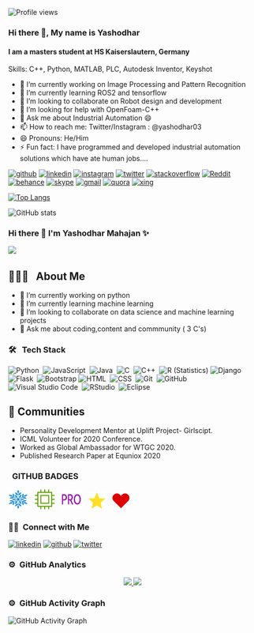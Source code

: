 ![Profile views](https://gpvc.arturio.dev/4rchB1sh0p)  
### Hi there 👋, My name is Yashodhar
#### I am a masters student at HS Kaiserslautern, Germany


Skills: C++, Python, MATLAB, PLC, Autodesk Inventor, Keyshot

- 🔭 I’m currently working on Image Processing and Pattern Recognition
- 🌱 I’m currently learning ROS2 and tensorflow 
- 👯 I’m looking to collaborate on Robot design and development 
- 🤔 I’m looking for help with OpenFoam-C++ 
- 💬 Ask me about Industrial Automation 😄 
- 📫 How to reach me: Twitter/Instagram : @yashodhar03 
- 😄 Pronouns: He/Him 
- ⚡ Fun fact:  I have programmed and developed industrial automation solutions which have ate human jobs.... 


[<img src='https://cdn.jsdelivr.net/npm/simple-icons@3.0.1/icons/github.svg' alt='github' height='40'>](https://github.com/4rchB1sh0p)  [<img src='https://cdn.jsdelivr.net/npm/simple-icons@3.0.1/icons/linkedin.svg' alt='linkedin' height='40'>](https://www.linkedin.com/in/https://www.linkedin.com/in/yashodhar-mahajan-2342a7148//)  [<img src='https://cdn.jsdelivr.net/npm/simple-icons@3.0.1/icons/instagram.svg' alt='instagram' height='40'>](https://www.instagram.com/@yashodhar03/)  [<img src='https://cdn.jsdelivr.net/npm/simple-icons@3.0.1/icons/twitter.svg' alt='twitter' height='40'>](https://twitter.com/@yashodhar03)  [<img src='https://cdn.jsdelivr.net/npm/simple-icons@3.0.1/icons/stackoverflow.svg' alt='stackoverflow' height='40'>](https://stackoverflow.com/users/https://stackoverflow.com/users/13998341/yashodhar-mahajan)  [<img src='https://cdn.jsdelivr.net/npm/simple-icons@3.0.1/icons/reddit.svg' alt='Reddit' height='40'>](https://www.reddit.com/user/c)  [<img src='https://cdn.jsdelivr.net/npm/simple-icons@3.0.1/icons/behance.svg' alt='behance' height='40'>](https://www.behance.net/yashodharmahajan)  [<img src='https://cdn.jsdelivr.net/npm/simple-icons@3.0.1/icons/skype.svg' alt='skype' height='40'>](live:mahajan.yash09)  [<img src='https://cdn.jsdelivr.net/npm/simple-icons@3.0.1/icons/gmail.svg' alt='gmail' height='40'>](mahajan.yash09@gmail.com)  [<img src='https://cdn.jsdelivr.net/npm/simple-icons@3.0.1/icons/quora.svg' alt='quora' height='40'>](https://www.quora.com/profile/Yashodhar-Mahajan)  [<img src='https://cdn.jsdelivr.net/npm/simple-icons@3.0.1/icons/xing.svg' alt='xing' height='40'>](https://www.xing.com/profile/Yashodhar_Mahajan/cv)  

[![Top Langs](https://github-readme-stats.vercel.app/api/top-langs/?username=4rchB1sh0p)](https://github.com/anuraghazra/github-readme-stats)

![GitHub stats](https://github-readme-stats.vercel.app/api?username=4rchB1sh0p&show_icons=true&count_private=true)  



### Hi there 👋  I'm Yashodhar Mahajan ✨
 ![](https://komarev.com/ghpvc/?username=aishwaryanevrekar&color=green)  

## 👨🏻‍💻 &nbsp; About Me
- 🔭 I’m currently working on python 
- 🌱 I’m currently learning machine learning
- 👯 I’m looking to collaborate on data science and machine learning projects
- 💬 Ask me about coding,content and commmunity ( 3 C's)

### 🛠 &nbsp; Tech Stack

![Python](https://img.shields.io/badge/-Python-05122A?style=flat&logo=python)&nbsp;
![JavaScript](https://img.shields.io/badge/-JavaScript-05122A?style=flat&logo=javascript)&nbsp;
![Java](https://img.shields.io/badge/-Java-05122A?style=flat&logo=Java&logoColor=FFA518)&nbsp;
![C](https://img.shields.io/badge/-C-05122A?style=flat&logo=C&logoColor=A8B9CC)&nbsp;
![C++](https://img.shields.io/badge/-C++-05122A?style=flat&logo=C%2B%2B&logoColor=00599C)&nbsp;
![R (Statistics)](https://img.shields.io/badge/-R-05122A?style=flat&logo=R&logoColor=276DC3)
![Django](https://img.shields.io/badge/-Django-05122A?style=flat&logo=django&logoColor=092E20)&nbsp;
![Flask](https://img.shields.io/badge/-Flask-05122A?style=flat&logo=flask)&nbsp;
![Bootstrap](https://img.shields.io/badge/-Bootstrap-05122A?style=flat&logo=bootstrap&logoColor=563D7C)
![HTML](https://img.shields.io/badge/-HTML-05122A?style=flat&logo=HTML5)&nbsp;
![CSS](https://img.shields.io/badge/-CSS-05122A?style=flat&logo=CSS3&logoColor=1572B6)&nbsp;
![Git](https://img.shields.io/badge/-Git-05122A?style=flat&logo=git)&nbsp;
![GitHub](https://img.shields.io/badge/-GitHub-05122A?style=flat&logo=github)&nbsp;
![Visual Studio Code](https://img.shields.io/badge/-Visual%20Studio%20Code-05122A?style=flat&logo=visual-studio-code&logoColor=007ACC)&nbsp;
![RStudio](https://img.shields.io/badge/-RStudio-05122A?style=flat&logo=rstudio)&nbsp;
![Eclipse](https://img.shields.io/badge/-Eclipse-05122A?style=flat&logo=eclipse-ide&logoColor=2C2255)

## 👯 Communities
* Personality Development Mentor at Uplift Project- Girlscipt.
* ICML Volunteer for 2020 Conference.
* Worked as Global Ambassador for WTGC 2020.
* Published Research Paper at Equniox 2020


###  &nbsp; GITHUB BADGES
<a href='https://archiveprogram.github.com/'><img src='https://raw.githubusercontent.com/acervenky/animated-github-badges/master/assets/acbadge.gif' width='40' height='40'></a> <a href='https://docs.github.com/en/developers'><img src='https://raw.githubusercontent.com/acervenky/animated-github-badges/master/assets/devbadge.gif' width='40' height='40'></a> <a href='https://github.com/pricing'><img src='https://raw.githubusercontent.com/acervenky/animated-github-badges/master/assets/pro.gif' width='40' height='40'></a> <a href='https://stars.github.com/'><img src='https://raw.githubusercontent.com/acervenky/animated-github-badges/master/assets/starbadge.gif' width='35' height='35'></a> <a href='https://docs.github.com/en/github/supporting-the-open-source-community-with-github-sponsors'><img src='https://raw.githubusercontent.com/acervenky/animated-github-badges/master/assets/sponsorbadge.gif' width='35' height='35'></a> 


### 🤝🏻 &nbsp;Connect with Me
[<img src='https://cdn.jsdelivr.net/npm/simple-icons@3.0.1/icons/linkedin.svg' alt='linkedin' height='40'>](https://www.linkedin.com/in/aishwaryanevrekar/)  [<img src='https://cdn.jsdelivr.net/npm/simple-icons@3.0.1/icons/github.svg' alt='github' height='40'>](https://github.com/aishwaryanevrekar)  [<img src='https://cdn.jsdelivr.net/npm/simple-icons@3.0.1/icons/twitter.svg' alt='twitter' height='40'>](https://twitter.com/nevrekaraishwa2)  

### ⚙️ &nbsp;GitHub Analytics

<p align="center">
<a href="https://github.com/aishwaryanevrekar">
  <img height="180em" src="https://github-readme-stats-eight-theta.vercel.app/api?username=aishwaryanevrekar&show_icons=true&theme=algolia&include_all_commits=true&count_private=true"/>
  <img height="180em" src="https://github-readme-stats-eight-theta.vercel.app/api/top-langs/?username=aishwaryanevrekar&layout=compact&langs_count=8&theme=algolia"/>
</a>
</p>

### ⚙️ &nbsp;GitHub Activity Graph

![GitHub Activity Graph](https://activity-graph.herokuapp.com/graph?username=aishwaryanevrekar)  

<!--
**aishwaryanevrekar/aishwaryanevrekar** is a ✨ _special_ ✨ repository because its `README.md` (this file) appears on your GitHub profile.

Here are some ideas to get you started:


-
- 💬 Ask me about ...
- 📫 How to reach me: ...
- 😄 Pronouns: ...
- ⚡ Fun fact: ...
-->
